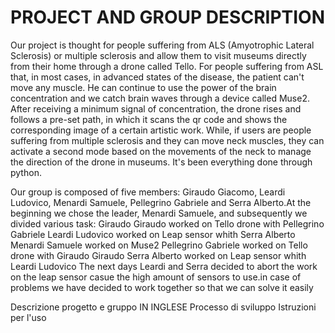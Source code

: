 # PROJECT AND GROUP DESCRIPTION

Our project is thought for people suffering from ALS (Amyotrophic Lateral Sclerosis) or multiple sclerosis and allow them to visit museums directly from their home through a drone called Tello. For people suffering from ASL that, in most cases, in advanced states of the disease, the patient can't move any muscle. He can continue to use the power of the brain concentration and we catch brain waves through a device called Muse2. After receiving a minimum signal of concentration, the drone rises and follows a pre-set path, in which it scans the qr code and shows the corresponding image of a certain artistic work. While, if users are people suffering from multiple sclerosis and they can move neck muscles, they can activate a second mode based on the movements of the neck to manage the direction of the drone in museums. It's been everything done through python.

Our group is composed of five members: Giraudo Giacomo, Leardi Ludovico, Menardi Samuele, Pellegrino Gabriele and Serra Alberto.At the beginning we chose the leader, Menardi Samuele, and subsequently we divided various task:
Giraudo Giraudo worked on Tello drone with Pellegrino Gabriele
Leardi Ludovico worked on Leap sensor whith Serra Alberto
Menardi Samuele worked on Muse2 
Pellegrino Gabriele worked on Tello drone with Giraudo Giraudo
Serra Alberto worked on Leap sensor whith Leardi Ludovico
The next days Leardi and Serra decided to abort the work on the leap sensor casue the high amount of sensors to use.in case of problems we have decided to work together so that we can solve it easily






Descrizione progetto e gruppo IN INGLESE
Processo di sviluppo
Istruzioni per l'uso
